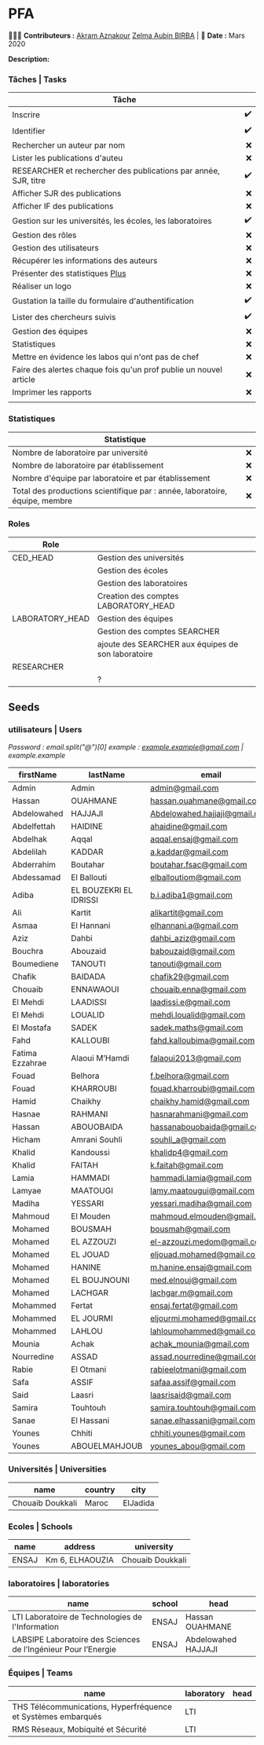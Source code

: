 # PFA

👨🏼‍🎓 **Contributeurs :** [Akram Aznakour](https://github.com/AkramAznakour) [Zelma Aubin BIRBA](https://github.com/birbaubin)   | 📅 **Date :** Mars 2020

**Description:**

### Tâches | Tasks

| Tâche                                                             |     |
| ----------------------------------------------------------------- | --: |
| Inscrire                                                          |  ✔️ |
| Identifier                                                        |  ✔️ |
| Rechercher un auteur par nom                                      |  ❌ |
| Lister les publications d'auteu                                   |  ❌ |
| RESEARCHER et rechercher des publications par année, SJR, titre   |  ✔️ |
| Afficher SJR des publications                                     |  ❌ |
| Afficher IF des publications                                      |  ❌ |
| Gestion sur les universités, les écoles, les laboratoires         |  ✔️ |
| Gestion des rôles                                                 |  ❌ |
| Gestion des utilisateurs                                          |  ❌ |
| Récupérer les informations des auteurs                            |  ❌ |
| Présenter des statistiques [Plus](#Statistiques)                  |  ❌ |
| Réaliser un logo                                                  |  ❌ |
| Gustation la taille du formulaire d'authentification              |  ✔️ |
| Lister des chercheurs suivis                                      |  ✔️ |
| Gestion des équipes                                               |  ❌ |
| Statistiques                                                      |  ❌ |
| Mettre en évidence les labos qui n'ont pas de chef                |  ❌ |
| Faire des alertes chaque fois qu'un prof publie un nouvel article |  ❌ |
| Imprimer les rapports                                             |  ❌ |
|                                                                   |
<!-- 
Modification de la photo
Réorganiser l’affichage des chercheurs suivis
Filtrer la liste des chercheurs suivis
Au clic sur un chercher (chargement de son profil) avec un pop-up qui affiche ses nouvelles publications non encore enregistrée dans la base de données avec un bouton pour les enregistrées
Statistiques (tableau : nombre de publication par année par chercheur suivi) -->

### Statistiques

| Statistique                                                                 |     |
| --------------------------------------------------------------------------- | --: |
| Nombre de laboratoire par université                                        |  ❌ |
| Nombre de laboratoire par établissement                                     |  ❌ |
| Nombre d'équipe par laboratoire et par établissement                        |  ❌ |
| Total des productions scientifique par : année, laboratoire, équipe, membre |  ❌ |

### Roles

| Role            |                                                    |
| --------------- | -------------------------------------------------- |
| CED_HEAD        | Gestion des universités                            |
|                 | Gestion des écoles                                 |
|                 | Gestion des laboratoires                           |
|                 | Creation des comptes LABORATORY_HEAD               |
| LABORATORY_HEAD | Gestion des équipes                                |
|                 | Gestion des comptes SEARCHER                      |
|                 | ajoute des SEARCHER aux équipes de son laboratoire |
| RESEARCHER      |                                                    |
|                 | ?                                                  |

## Seeds

### utilisateurs | Users

_Password : email.split("@")[0] example : example.example@gmail.com | example.example_

| firstName       | lastName               | email                         | role            |
| --------------- | ---------------------- | ----------------------------- | --------------- |
| Admin           | Admin                  | admin@gmail.com               | CED_HEAD           |
| Hassan          | OUAHMANE               | hassan.ouahmane@gmail.com     | LABORATORY_HEAD |
| Abdelowahed     | HAJJAJI                | Abdelowahed.hajjaji@gmail.com | LABORATORY_HEAD |
| Abdelfettah     | HAIDINE                | ahaidine@gmail.com            | RESEARCHER      |
| Abdelhak        | Aqqal                  | aqqal.ensaj@gmail.com         | RESEARCHER      |
| Abdelilah       | KADDAR                 | a.kaddar@gmail.com            | RESEARCHER      |
| Abderrahim      | Boutahar               | boutahar.fsac@gmail.com       | RESEARCHER      |
| Abdessamad      | El Ballouti            | elballoutiom@gmail.com        | RESEARCHER      |
| Adiba           | EL BOUZEKRI EL IDRISSI | b.i.adiba1@gmail.com          | RESEARCHER      |
| Ali             | Kartit                 | alikartit@gmail.com           | RESEARCHER      |
| Asmaa           | El Hannani             | elhannani.a@gmail.com         | RESEARCHER      |
| Aziz            | Dahbi                  | dahbi_aziz@gmail.com          | RESEARCHER      |
| Bouchra         | Abouzaid               | babouzaid@gmail.com           | RESEARCHER      |
| Boumediene      | TANOUTI                | tanouti@gmail.com             | RESEARCHER      |
| Chafik          | BAIDADA                | chafik29@gmail.com            | RESEARCHER      |
| Chouaib         | ENNAWAOUI              | chouaib.enna@gmail.com        | RESEARCHER      |
| El Mehdi        | LAADISSI               | laadissi.e@gmail.com          | RESEARCHER      |
| El Mehdi        | LOUALID                | mehdi.loualid@gmail.com       | RESEARCHER      |
| El Mostafa      | SADEK                  | sadek.maths@gmail.com         | RESEARCHER      |
| Fahd            | KALLOUBI               | fahd.kalloubima@gmail.com     | RESEARCHER      |
| Fatima Ezzahrae | Alaoui M’Hamdi         | falaoui2013@gmail.com         | RESEARCHER      |
| Fouad           | Belhora                | f.belhora@gmail.com           | RESEARCHER      |
| Fouad           | KHARROUBI              | fouad.kharroubi@gmail.com     | RESEARCHER      |
| Hamid           | Chaikhy                | chaikhy.hamid@gmail.com       | RESEARCHER      |
| Hasnae          | RAHMANI                | hasnarahmani@gmail.com        | RESEARCHER      |
| Hassan          | ABOUOBAIDA             | hassanabouobaida@gmail.com    | RESEARCHER      |
| Hicham          | Amrani Souhli          | souhli_a@gmail.com            | RESEARCHER      |
| Khalid          | Kandoussi              | khalidp4@gmail.com            | RESEARCHER      |
| Khalid          | FAITAH                 | k.faitah@gmail.com            | RESEARCHER      |
| Lamia           | HAMMADI                | hammadi.lamia@gmail.com       | RESEARCHER      |
| Lamyae          | MAATOUGI               | lamy.maatougui@gmail.com      | RESEARCHER      |
| Madiha          | YESSARI                | yessari.madiha@gmail.com      | RESEARCHER      |
| Mahmoud         | El Mouden              | mahmoud.elmouden@gmail.com    | RESEARCHER      |
| Mohamed         | BOUSMAH                | bousmah@gmail.com             | RESEARCHER      |
| Mohamed         | EL AZZOUZI             | el-azzouzi.medom@gmail.com    | RESEARCHER      |
| Mohamed         | EL JOUAD               | eljouad.mohamed@gmail.com     | RESEARCHER      |
| Mohamed         | HANINE                 | m.hanine.ensaj@gmail.com      | RESEARCHER      |
| Mohamed         | EL BOUJNOUNI           | med.elnouj@gmail.com          | RESEARCHER      |
| Mohamed         | LACHGAR                | lachgar.m@gmail.com           | RESEARCHER      |
| Mohammed        | Fertat                 | ensaj.fertat@gmail.com        | RESEARCHER      |
| Mohammed        | EL JOURMI              | eljourmi.mohamed@gmail.com    | RESEARCHER      |
| Mohammed        | LAHLOU                 | lahloumohammed@gmail.com      | RESEARCHER      |
| Mounia          | Achak                  | achak_mounia@gmail.com        | RESEARCHER      |
| Nourredine      | ASSAD                  | assad.nourredine@gmail.com    | RESEARCHER      |
| Rabie           | El Otmani              | rabieelotmani@gmail.com       | RESEARCHER      |
| Safa            | ASSIF                  | safaa.assif@gmail.com         | RESEARCHER      |
| Said            | Laasri                 | laasrisaid@gmail.com          | RESEARCHER      |
| Samira          | Touhtouh               | samira.touhtouh@gmail.com     | RESEARCHER      |
| Sanae           | El Hassani             | sanae.elhassani@gmail.com     | RESEARCHER      |
| Younes          | Chhiti                 | chhiti.younes@gmail.com       | RESEARCHER      |
| Younes          | ABOUELMAHJOUB          | younes_abou@gmail.com         | RESEARCHER      |

### Universités | Universities

| name             | country | city     |
| ---------------- | ------- | -------- |
| Chouaib Doukkali | Maroc   | ElJadida |

### Ecoles | Schools

| name  | address         | university       |
| ----- | --------------- | ---------------- |
| ENSAJ | Km 6, ELHAOUZIA | Chouaib Doukkali |

### laboratoires | laboratories

| name                                                           | school | head                |
| -------------------------------------------------------------- | ------ | ------------------- |
| LTI Laboratoire de Technologies de l'Information               | ENSAJ  | Hassan OUAHMANE     |
| LABSIPE Laboratoire des Sciences de l’Ingénieur Pour l’Energie | ENSAJ  | Abdelowahed HAJJAJI |

### Équipes | Teams

| name                                                         | laboratory | head |
| ------------------------------------------------------------ | ---------- | ---- |
| THS Télécommunications, Hyperfréquence et Systèmes embarqués | LTI        |      |
| RMS Réseaux, Mobiquité et Sécurité                           | LTI        |      |
